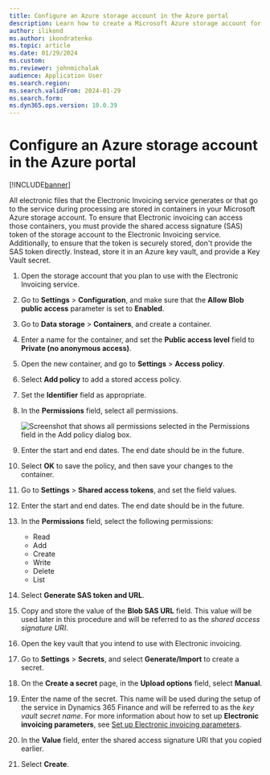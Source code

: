 ```yaml
---
title: Configure an Azure storage account in the Azure portal
description: Learn how to create a Microsoft Azure storage account for Electronic invoicing, including a step-by-step process for storing the key vault.
author: ilikond
ms.author: ikondratenko
ms.topic: article
ms.date: 01/29/2024
ms.custom: 
ms.reviewer: johnmichalak
audience: Application User
ms.search.region: 
ms.search.validFrom: 2024-01-29
ms.search.form:
ms.dyn365.ops.version: 10.0.39
---
```


# Configure an Azure storage account in the Azure portal

[!INCLUDE[banner](../../includes/banner.md)]

All electronic files that the Electronic Invoicing service generates or that go to the service during processing are stored in containers in your Microsoft Azure storage account. To ensure that Electronic invoicing can access those containers, you must provide the shared access signature (SAS) token of the storage account to the Electronic Invoicing service. Additionally, to ensure that the token is securely stored, don't provide the SAS token directly. Instead, store it in an Azure key vault, and provide a Key Vault secret.

1. Open the storage account that you plan to use with the Electronic Invoicing service.
1. Go to **Settings** \> **Configuration**, and make sure that the **Allow Blob public access** parameter is set to **Enabled**.
1. Go to **Data storage** \> **Containers**, and create a container.
1. Enter a name for the container, and set the **Public access level** field to **Private (no anonymous access)**.
1. Open the new container, and go to **Settings** \> **Access policy**.
1. Select **Add policy** to add a stored access policy.
1. Set the **Identifier** field as appropriate.
1. In the **Permissions** field, select all permissions.

    ![Screenshot that shows all permissions selected in the Permissions field in the Add policy dialog box.](../media/e-invoicing-azure-1.png)

1. Enter the start and end dates. The end date should be in the future.
1. Select **OK** to save the policy, and then save your changes to the container.
1. Go to **Settings** \> **Shared access tokens**, and set the field values.
1. Enter the start and end dates. The end date should be in the future.
1. In the **Permissions** field, select the following permissions:

    - Read
    - Add
    - Create
    - Write
    - Delete
    - List

1. Select **Generate SAS token and URL**.
1. Copy and store the value of the **Blob SAS URL** field. This value will be used later in this procedure and will be referred to as the *shared access signature URI*.
1. Open the key vault that you intend to use with Electronic invoicing.
1. Go to **Settings** \> **Secrets**, and select **Generate/Import** to create a secret.
1. On the **Create a secret** page, in the **Upload options** field, select **Manual**.
1. Enter the name of the secret. This name will be used during the setup of the service in Dynamics 365 Finance and will be referred to as the *key vault secret name*. For more information about how to set up **Electronic invoicing parameters**, see [Set up Electronic invoicing parameters](gs-e-invoicing-set-up-parameters.md).
1. In the **Value** field, enter the shared access signature URI that you copied earlier.
1. Select **Create**.
